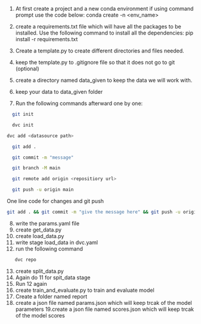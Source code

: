 1. At first create a project and a new conda environment
   if using command prompt use the code below:
   conda create -n <env_name> 
   

2. create a requirements.txt file which will have all the packages to be installed.
Use the following command to install all the dependencies:
   pip install -r requirements.txt
   

3. Create a template.py to create different directories and files needed.

4. keep the template.py to .gitignore file so that it does not go to git (optional)

5. create a directory named data_given to keep the data we will work with.

6. keep your data to data_given folder

7. Run the following commands afterward one by one:

```bash
  git init
```
```bash
  dvc init
```

```bash
dvc add <datasource path>
```
```bash
  git add .
```
```bash
  git commit -m "message"
```
```bash
  git branch -M main
```
```bash
  git remote add origin <repositiory url>
```

```bash
  git push -u origin main
```

One line code for changes and git push

```bash
git add . && git commit -m "give the message here" && git push -u origin main
```

8. write the params.yaml file
9. create get_data.py
10. create load_data.py
11. write stage load_data in dvc.yaml
12. run the following command
```bash
   dvc repo
```

13. create split_data.py
14. Again do 11 for spit_data stage
15. Run 12 again
16. create train_and_evaluate.py to train and evaluate model
17. Create a folder named report
18. create a json file named params.json which will keep trcak of the model parameters
19.create a json file named scores.json which will keep trcak of the model scores